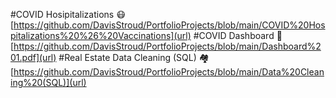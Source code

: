 #COVID Hosipitalizations :mask:
[https://github.com/DavisStroud/PortfolioProjects/blob/main/COVID%20Hospitalizations%20%26%20Vaccinations](url)
#COVID Dashboard :face_with_thermometer:
[https://github.com/DavisStroud/PortfolioProjects/blob/main/Dashboard%201.pdf](url)
#Real Estate Data Cleaning (SQL) :houses:
[https://github.com/DavisStroud/PortfolioProjects/blob/main/Data%20Cleaning%20(SQL)](url)
